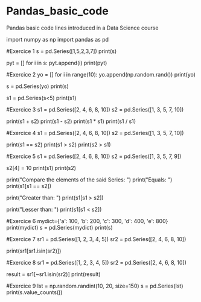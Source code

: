 # Pandas_basic_code
Pandas basic code lines introduced in a Data Science course

import numpy as np
import pandas as pd


#Exercice 1
s = pd.Series([1,5,2,3,7])
print(s)

pyt = []
for i in s:
    pyt.append(i)
print(pyt)


#Exercice 2
yo = []
for i in range(10):
    yo.append(np.random.rand())
print(yo)

s = pd.Series(yo)
print(s)

s1 = pd.Series(s<5)
print(s1)


#Exercice 3
s1 = pd.Series([2, 4, 6, 8, 10])
s2 = pd.Series([1, 3, 5, 7, 10])

print(s1 + s2)
print(s1 - s2)
print(s1 * s1)
print(s1 / s1)


#Exercice 4
s1 = pd.Series([2, 4, 6, 8, 10])
s2 = pd.Series([1, 3, 5, 7, 10])

print(s1 == s2)
print(s1 > s2)
print(s2 > s1)


#Exercice 5
s1 = pd.Series([2, 4, 6, 8, 10])
s2 = pd.Series([1, 3, 5, 7, 9])

s2[4] = 10
print(s1)
print(s2)

print("Compare the elements of the said Series: ")
print("Equals: ")
print(s1[s1 == s2])

print("Greater than: ")
print(s1[s1 > s2])

print("Lesser than: ")
print(s1[s1 < s2])


#Exercice 6
mydict={'a': 100, 'b': 200, 'c': 300, 'd': 400, 'e': 800}
print(mydict)
s = pd.Series(mydict)
print(s)


#Exercice 7
sr1 = pd.Series([1, 2, 3, 4, 5])
sr2 = pd.Series([2, 4, 6, 8, 10])

print(sr1[sr1.isin(sr2)])


#Exercice 8
sr1 = pd.Series([1, 2, 3, 4, 5])
sr2 = pd.Series([2, 4, 6, 8, 10])

result = sr1[~sr1.isin(sr2)]
print(result)


#Exercice 9
lst = np.random.randint(10, 20, size=150)
s = pd.Series(lst)
print(s.value_counts())
